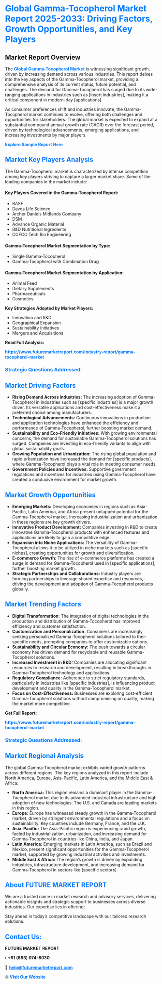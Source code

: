 <h1 style="color: #007BFF;">Global Gamma-Tocopherol Market Report 2025-2033: Driving Factors, Growth Opportunities, and Key Players</h1>

<section id="overview">
<h2>Market Report Overview</h2>
<p>The <a href="https://www.futuremarketreport.com/industry-report/gamma-tocopherol-market" style="color: #007BFF; text-decoration: none;"><strong>Global Gamma-Tocopherol Market</strong></a> is witnessing significant growth, driven by increasing demand across various industries. This report delves into the key aspects of the Gamma-Tocopherol market, providing a comprehensive analysis of its current status, future potential, and challenges. The demand for Gamma-Tocopherol has surged due to its wide-ranging applications in industries such as [insert industries], making it a critical component in modern-day [applications].</p>
<p>As consumer preferences shift and industries innovate, the Gamma-Tocopherol market continues to evolve, offering both challenges and opportunities for stakeholders. The global market is expected to expand at a substantial compound annual growth rate (CAGR) over the forecast period, driven by technological advancements, emerging applications, and increasing investments by major players.</p>
</section>

<section id="overview">
<p><a href="https://www.futuremarketreport.com/request-sample/reportId=83065" style="color: #007BFF; text-decoration: none;"><strong>Explore Sample Report Here</strong></a></p>
</section>

<section id="key-players">
<h2 style="color: #007BFF;">Market Key Players Analysis</h2>
<p>The Gamma-Tocopherol market is characterized by intense competition among key players striving to capture a larger market share. Some of the leading companies in the market include:</p>
<h4>Key Players Covered in the Gamma-Tocopherol Report:</h4>
<ul><li>BASF</li><li>Davos Life Science</li><li>Archer Daniels Midlands Company</li><li>DSM</li><li>Advance Organic Material</li><li>B&amp;D Nutritional Ingredients</li><li>COFCO Tech Bio Engineering</li></ul>
<h4>Gamma-Tocopherol Market Segmentation by Type:</h4>
<ul><li>Single Gamma-Tocopherol</li><li>Gamma-Tocopherol with Combination Drug</li></ul>

<h4>Gamma-Tocopherol Market Segmentation by Application:</h4>
<ul><li>Animal Feed</li><li>Dietary Supplements</li><li>Pharmaceuticals</li><li>Cosmetics</li></ul>
<p><strong>Key Strategies Adopted by Market Players:</strong></p>
<ul>
<li>Innovation and R&D</li>
<li>Geographical Expansion</li>
<li>Sustainability Initiatives</li>
<li>Mergers and Acquisitions</li>
</ul>
</section>

<section>
<p><strong>Read Full Analysis: </strong></p><a href="https://www.futuremarketreport.com/industry-report/gamma-tocopherol-market" style="color: #007BFF; text-decoration: none;"><strong>https://www.futuremarketreport.com/industry-report/gamma-tocopherol-market</strong></a>
<h3 style="color: #007BFF;">Strategic Questions Addressed:</h3>
</section>

<section id="driving-factors">
<h2 style="color: #007BFF;">Market Driving Factors</h2>
<ul>
<li><strong>Rising Demand Across Industries:</strong> The increasing adoption of Gamma-Tocopherol in industries such as [specific industries] is a major growth driver. Its versatile applications and cost-effectiveness make it a preferred choice among manufacturers.</li>
<li><strong>Technological Advancements:</strong> Continuous innovations in production and application technologies have enhanced the efficiency and performance of Gamma-Tocopherol, further boosting market demand.</li>
<li><strong>Sustainability and Eco-Friendly Initiatives:</strong> With growing environmental concerns, the demand for sustainable Gamma-Tocopherol solutions has surged. Companies are investing in eco-friendly variants to align with global sustainability goals.</li>
<li><strong>Growing Population and Urbanization:</strong> The rising global population and rapid urbanization have increased the demand for [specific products], where Gamma-Tocopherol plays a vital role in meeting consumer needs.</li>
<li><strong>Government Policies and Incentives:</strong> Supportive government regulations and incentives for industries using Gamma-Tocopherol have created a conducive environment for market growth.</li>
</ul>
</section>

<section id="growth-opportunities">
<h2 style="color: #007BFF;">Market Growth Opportunities</h2>
<ul>
<li><strong>Emerging Markets:</strong> Developing economies in regions such as Asia-Pacific, Latin America, and Africa present untapped potential for the Gamma-Tocopherol market. Increasing industrialization and urbanization in these regions are key growth drivers.</li>
<li><strong>Innovative Product Development:</strong> Companies investing in R&D to create innovative Gamma-Tocopherol products with enhanced features and applications are likely to gain a competitive edge.</li>
<li><strong>Expansion into Niche Applications:</strong> The versatility of Gamma-Tocopherol allows it to be utilized in niche markets such as [specific niches], creating opportunities for growth and diversification.</li>
<li><strong>E-commerce Growth:</strong> The rise of e-commerce platforms has created a surge in demand for Gamma-Tocopherol used in [specific applications], further boosting market growth.</li>
<li><strong>Strategic Partnerships and Collaborations:</strong> Industry players are forming partnerships to leverage shared expertise and resources, driving the development and adoption of Gamma-Tocopherol products globally.</li>
</ul>
</section>

<section id="trending-factors">
<h2 style="color: #007BFF;">Market Trending Factors</h2>
<ul>
<li><strong>Digital Transformation:</strong> The integration of digital technologies in the production and distribution of Gamma-Tocopherol has improved efficiency and customer satisfaction.</li>
<li><strong>Customization and Personalization:</strong> Consumers are increasingly seeking personalized Gamma-Tocopherol solutions tailored to their specific needs, prompting companies to offer customizable options.</li>
<li><strong>Sustainability and Circular Economy:</strong> The push towards a circular economy has driven demand for recyclable and reusable Gamma-Tocopherol solutions.</li>
<li><strong>Increased Investment in R&D:</strong> Companies are allocating significant resources to research and development, resulting in breakthroughs in Gamma-Tocopherol technology and applications.</li>
<li><strong>Regulatory Compliance:</strong> Adherence to strict regulatory standards, particularly in industries like [specific industries], is influencing product development and quality in the Gamma-Tocopherol market.</li>
<li><strong>Focus on Cost-Effectiveness:</strong> Businesses are exploring cost-efficient Gamma-Tocopherol solutions without compromising on quality, making the market more competitive.</li>
</ul>
</section>

<section>
<p><strong>Get Full Report: </strong></p><a href="https://www.futuremarketreport.com/industry-report/gamma-tocopherol-market" style="color: #007BFF; text-decoration: none;"><strong>https://www.futuremarketreport.com/industry-report/gamma-tocopherol-market</strong></a>
<h3 style="color: #007BFF;">Strategic Questions Addressed:</h3>
</section>


<section id="regional-analysis">
<h2 style="color: #007BFF;">Market Regional Analysis</h2>
<p>The global Gamma-Tocopherol market exhibits varied growth patterns across different regions. The key regions analyzed in this report include North America, Europe, Asia-Pacific, Latin America, and the Middle East & Africa:</p>
<ul>
<li><strong>North America:</strong> This region remains a dominant player in the Gamma-Tocopherol market due to its advanced industrial infrastructure and high adoption of new technologies. The U.S. and Canada are leading markets in this region.</li>
<li><strong>Europe:</strong> Europe has witnessed steady growth in the Gamma-Tocopherol market, driven by stringent environmental regulations and a focus on sustainability. Key countries include Germany, France, and the U.K.</li>
<li><strong>Asia-Pacific:</strong> The Asia-Pacific region is experiencing rapid growth, fueled by industrialization, urbanization, and increasing demand for Gamma-Tocopherol in countries like China, India, and Japan.</li>
<li><strong>Latin America:</strong> Emerging markets in Latin America, such as Brazil and Mexico, present significant opportunities for the Gamma-Tocopherol market, supported by growing industrial activities and investments.</li>
<li><strong>Middle East & Africa:</strong> The region’s growth is driven by expanding industries, infrastructure development, and increasing demand for Gamma-Tocopherol in sectors like [specific sectors].</li>
</ul>
</section>

<footer>
<h2 style="color: #007BFF;">About FUTURE MARKET REPORT</h2>
<p>We are a trusted name in market research and advisory services, delivering actionable insights and strategic support to businesses across diverse industries. Our expertise lies in offering:</p>

<p>Stay ahead in today’s competitive landscape with our tailored research solutions.</p>

<h2 style="color: #007BFF;">Contact Us:</h2>
<p><strong>FUTURE MARKET REPORT</strong></p>
<p>📞 <strong>+91 (883) 074-8030</strong></p>
<p>📧 <strong><a href="mailto:help@futuremarketreport.com" style="color: #007BFF;">help@futuremarketreport.com</a></strong></p>
<p>🌐 <strong><a href="https://www.futuremarketreport.com/" style="color: #007BFF;">Visit Our Website</a></strong></p>
</footer>